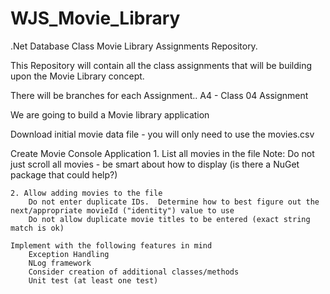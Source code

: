 # WJS_Movie_Library

.Net Database Class Movie Library Assignments Repository.  

This Repository will contain all the class assignments that will be building upon the Movie Library concept.

There will be branches for each Assignment..
A4 - Class 04 Assignment

We are going to build a Movie library application

Download initial movie data file - you will only need to use the movies.csv

Create Movie Console Application
	1. List all movies in the file
		Note: Do not just scroll all movies - be smart about how to display (is there a NuGet package that could help?)

	2. Allow adding movies to the file
		Do not enter duplicate IDs.  Determine how to best figure out the next/appropriate movieId ("identity") value to use
		Do not allow duplicate movie titles to be entered (exact string match is ok)

	Implement with the following features in mind
		Exception Handling
		NLog framework
		Consider creation of additional classes/methods
		Unit test (at least one test)

